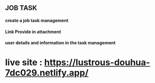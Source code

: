 
## JOB TASK 

#### create a job task management 
#### Link Provide in attachment 
#### user details and information in the task management  

# live site : https://lustrous-douhua-7dc029.netlify.app/